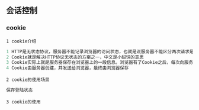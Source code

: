 ## 会话控制

### cookie

`1 cookie介绍`

```go
1 HTTP是无状态协议，服务器不能记录浏览器的访问状态，也就是说服务器不能区分两次请求是否由同一个客户端发出
2 Cookie就是解决HTTP协议无状态的方案之一，中文是小甜饼的意思
3 Cookie实际上就是服务器保存在浏览器上的一段信息。浏览器有了Cookie之后，每次向服务器发送请求时都会同时将该信息发送给服务器，服务器收到请求后，就可以根据该信息处理请求
4 Cookie由服务器创建，并发送给浏览器，最终由浏览器保存
```

`2 cookie的使用场景`

```go
保存登陆状态

```



`3 cookie的使用`

